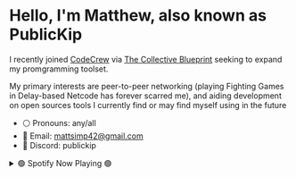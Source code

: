 # Hello, I'm Matthew, also known as PublicKip

<p> I recently joined <a href="https://www.code-crew.org/">CodeCrew</a> via <a href="https://changeiscollective.org/">The Collective Blueprint</a> seeking to expand my promgramming toolset. </p>
<p> My primary interests are peer-to-peer networking (playing Fighting Games in Delay-based Netcode has forever scarred me), and aiding development on open sources tools I currently find or may find myself using in the future </p>

- ⚪ Pronouns: any/all
- 📩 Email: mattsimp42@gmail.com
- 👾 Discord: publickip

<details>
<summary> 🟢 Spotify Now Playing 🟢 </summary>

[<img src="https://spotify-github-profile.vercel.app/api/view?uid=kingkip42&cover_image=true&theme=novatorem&show_offline=false&background_color=121212&interchange=false&bar_color=53b14f&bar_color_cover=false" width="350" />](https://github.com/kittinan/spotify-github-profile)</p>

</details>

<!--
**PublicKip/PublicKip** is a ✨ _special_ ✨ repository because its `README.md` (this file) appears on your GitHub profile.

Here are some ideas to get you started:

- 🔭 I’m currently working on ...
- 🌱 I’m currently learning ...
- 👯 I’m looking to collaborate on ...
- 🤔 I’m looking for help with ...
- 💬 Ask me about ...
- 📫 How to reach me: ...
- 😄 Pronouns: ...
- ⚡ Fun fact: ...
-->
